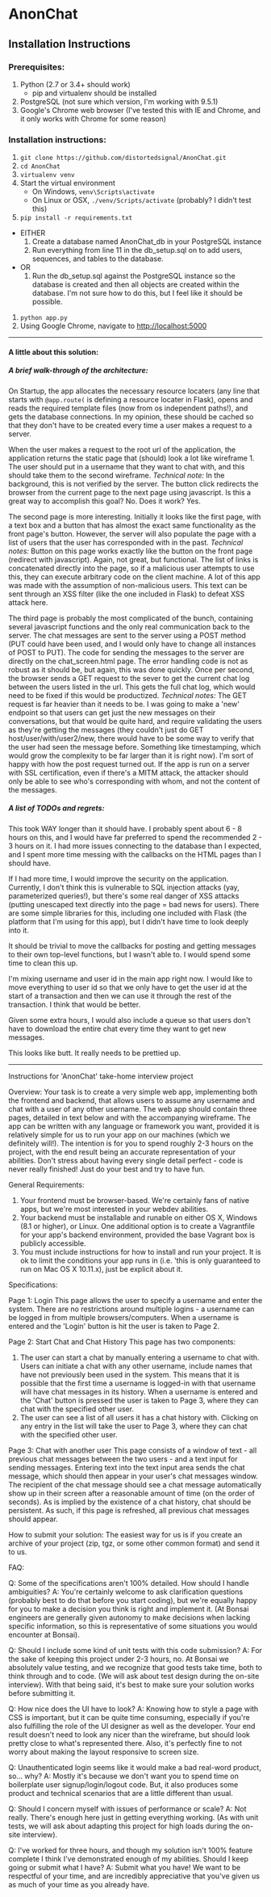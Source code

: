 AnonChat
========

Installation Instructions
-------------------------

### Prerequisites:
1. Python (2.7 or 3.4+ should work)
   * pip and virtualenv should be installed
1. PostgreSQL (not sure which version, I'm working with 9.5.1)
1. Google's Chrome web browser (I've tested this with IE and Chrome, and it only works with Chrome for some reason)

### Installation instructions:
1. `git clone https://github.com/distortedsignal/AnonChat.git`
1. `cd AnonChat`
1. `virtualenv venv`
1. Start the virtual environment
   * On Windows, `venv\Scripts\activate`
   * On Linux or OSX, `./venv/Scripts/activate` (probably? I didn't test this)
1. `pip install -r requirements.txt`
* EITHER
   1. Create a database named AnonChat_db in your PostgreSQL instance
   2. Run everything from line 11 in the db_setup.sql on to add users, sequences, and tables to the database.
* OR
   1. Run the db_setup.sql against the PostgreSQL instance so the database is created and then all objects are created within the database. I'm not sure how to do this, but I feel like it should be possible.
1. `python app.py`
1. Using Google Chrome, navigate to [http://localhost:5000](http://localhost:5000)

------------

#### A little about this solution:

##### A brief walk-through of the architecture:

On Startup, the app allocates the necessary resource locaters (any line that starts with `@app.route(` is defining a resource locater in Flask), opens and reads the required template files (now from os independent paths!), and gets the database connections. In my opinion, these should be cached so that they don't have to be created every time a user makes a request to a server.

When the user makes a request to the root url of the application, the application returns the static page that (should) look a lot like wireframe 1. The user should put in a username that they want to chat with, and this should take them to the second wireframe. *Technical note:* In the background, this is not verified by the server. The button click redirects the browser from the current page to the next page using javascript. Is this a great way to accomplish this goal? No. Does it work? Yes.

The second page is more interesting. Initially it looks like the first page, with a text box and a button that has almost the exact same functionality as the front page's button. However, the server will also populate the page with a list of users that the user has corresponded with in the past. *Technical notes:* Button on this page works exactly like the button on the front page (redirect with javascript). Again, not great, but functional. The list of links is concatenated directly into the page, so if a malicious user attempts to use this, they can execute arbitrary code on the client machine. A lot of this app was made with the assumption of non-malicious users. This text can be sent through an XSS filter (like the one included in Flask) to defeat XSS attack here.

The third page is probably the most complicated of the bunch, containing several javascript functions and the only real communication back to the server. The chat messages are sent to the server using a POST method (PUT could have been used, and I would only have to change all instances of POST to PUT). The code for sending the messages to the server are directly on the chat_screen.html page. The error handling code is not as robust as it should be, but again, this was done quickly. Once per second, the browser sends a GET request to the sever to get the current chat log between the users listed in the url. This gets the full chat log, which would need to be fixed if this would be productized. *Technical notes:* The GET request is far heavier than it needs to be. I was going to make a 'new' endpoint so that users can get just the new messages on their conversations, but that would be quite hard, and require validating the users as they're getting the messages (they couldn't just do GET host/user/with/user2/new, there would have to be some way to verify that the user had seen the message before. Something like timestamping, which would grow the complexity to be far larger than it is right now). I'm sort of happy with how the post request turned out. If the app is run on a server with SSL certification, even if there's a MITM attack, the attacker should only be able to see who's corresponding with whom, and not the content of the messages.

##### A list of TODOs and regrets:

This took WAY longer than it should have. I probably spent about 6 - 8 hours on this, and I would have far preferred to spend the recommended 2 - 3 hours on it. I had more issues connecting to the database than I expected, and I spent more time messing with the callbacks on the HTML pages than I should have.

If I had more time, I would improve the security on the application. Currently, I don't think this is vulnerable to SQL injection attacks (yay, parameterized queries!), but there's some real danger of XSS attacks (putting unescaped text directly into the page = bad news for users). There are some simple libraries for this, including one included with Flask (the platform that I'm using for this app), but I didn't have time to look deeply into it.

It should be trivial to move the callbacks for posting and getting messages to their own top-level functions, but I wasn't able to. I would spend some time to clean this up.

I'm mixing username and user id in the main app right now. I would like to move everything to user id so that we only have to get the user id at the start of a transaction and then we can use it through the rest of the transaction. I think that would be better.

Given some extra hours, I would also include a queue so that users don't have to download the entire chat every time they want to get new messages.

This looks like butt. It really needs to be prettied up.

------------

Instructions for 'AnonChat' take-home interview project

Overview:
Your task is to create a very simple web app, implementing both the frontend
and backend, that allows users to assume any username and chat with a user
of any other username. The web app should contain three pages, detailed in
text below and with the accompanying wireframe. The app can be written with
any language or framework you want, provided it is relatively simple for us
to run your app on our machines (which we definitely will!). The intention is
for you to spend roughly 2-3 hours on the project, with the end result being
an accurate representation of your abilities. Don't stress about having every
single detail perfect - code is never really finished! Just do your best and
try to have fun.

General Requirements:

1. Your frontend must be browser-based. We're certainly fans of native apps,
   but we're most interested in your webdev abilities.
2. Your backend must be installable and runable on either OS X, Windows (8.1
   or higher), or Linux. One additional option is to create a Vagrantfile for
   your app's backend environment, provided the base Vagrant box is publicly
   accessible.
3. You must include instructions for how to install and run your project. It
   is ok to limit the conditions your app runs in (i.e. 'this is only
   guaranteed to run on Mac OS X 10.11.x), just be explicit about it.


Specifications:

Page 1: Login
This page allows the user to specify a username and enter the system. There
are no restrictions around multiple logins - a username can be logged in
from multiple browsers/computers.  When a username is entered and the 'Login'
button is hit the user is taken to Page 2.

Page 2: Start Chat and Chat History
This page has two components:
1. The user can start a chat by manually entering a username to chat with.
   Users can initiate a chat with any other username, include names that
   have not previously been used in the system. This means that it is possible
   that the first time a username is logged-in with that username will have
   chat messages in its history. When a username is entered and the 'Chat'
   button is pressed the user is taken to Page 3, where they can chat with
   the specified other user.
2. The user can see a list of all users it has a chat history with. Clicking
   on any entry in the list will take the user to Page 3, where they can chat
   with the specified other user.

Page 3: Chat with another user
This page consists of a window of text - all previous chat messages between
the two users - and a text input for sending messages. Entering text into
the text input area sends the chat message, which should then appear in your
user's chat messages window. The recipient of the chat message should see
a chat message automatically show up in their screen after a reasonable amount
of time (on the order of seconds).
As is implied by the existence of a chat history, chat should be persistent.
As such, if this page is refreshed, all previous chat messages should appear.

How to submit your solution:
The easiest way for us is if you create an archive of your project (zip, tgz,
or some other common format) and send it to us.

FAQ:

Q: Some of the specifications aren't 100% detailed. How should I handle
   ambiguities?
A: You're certainly welcome to ask clarification questions (probably best
   to do that before you start coding), but we're equally happy for you to
   make a decision you think is right and implement it. (At Bonsai engineers
   are generally given autonomy to make decisions when lacking specific
   information, so this is representative of some situations you would
   encounter at Bonsai).

Q: Should I include some kind of unit tests with this code submission?
A: For the sake of keeping this project under 2-3 hours, no. At Bonsai we
   absolutely value testing, and we recognize that good tests take time,
   both to think through and to code. (We will ask about test design during
   the on-site interview). With that being said, it's best to make sure
   your solution works before submitting it.

Q: How nice does the UI have to look?
A: Knowing how to style a page with CSS is important, but it can be quite time
   consuming, especially if you're also fulfilling the role of the UI designer
   as well as the developer. Your end result doesn't need to look any nicer
   than the wireframe, but should look pretty close to what's represented
   there. Also, it's perfectly fine to not worry about making the layout
   responsive to screen size.

Q: Unauthenticated login seems like it would make a bad real-word product,
   so... why?
A: Mostly it's because we don't want you to spend time on boilerplate user
   signup/login/logout code. But, it also produces some product and technical
   scenarios that are a little different than usual.

Q: Should I concern myself with issues of performance or scale?
A: Not really. There's enough here just in getting everything working. (As
   with unit tests, we will ask about adapting this project for high loads
   during the on-site interview).

Q: I've worked for three hours, and though my solution isn't 100% feature
   complete I think I've demonstrated enough of my abilities. Should I
   keep going or submit what I have?
A: Submit what you have! We want to be respectful of your time, and are
   incredibly appreciative that you've given us as much of your time as you
   already have.
